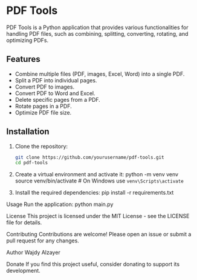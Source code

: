 # PDF Tools

PDF Tools is a Python application that provides various functionalities for handling PDF files, such as combining, splitting, converting, rotating, and optimizing PDFs.

## Features

- Combine multiple files (PDF, images, Excel, Word) into a single PDF.
- Split a PDF into individual pages.
- Convert PDF to images.
- Convert PDF to Word and Excel.
- Delete specific pages from a PDF.
- Rotate pages in a PDF.
- Optimize PDF file size.

## Installation

1. Clone the repository:

   ```bash
   git clone https://github.com/yourusername/pdf-tools.git
   cd pdf-tools
2. Create a virtual environment and activate it:
   python -m venv venv
   source venv/bin/activate   # On Windows use `venv\Scripts\activate`
   
3. Install the required dependencies:
   pip install -r requirements.txt

Usage
Run the application:
python main.py

License
This project is licensed under the MIT License - see the LICENSE file for details.

Contributing
Contributions are welcome! Please open an issue or submit a pull request for any changes.

Author
Wajdy Alzayer

Donate
If you find this project useful, consider donating to support its development.
